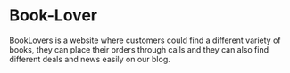 # Book-Lover
BookLovers is a website where customers could find a different variety of books, they can place their orders through calls and they can also find different deals and news easily on our blog.
